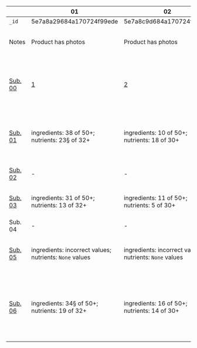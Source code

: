 |         | 01      | 02       | 03        | 04        | 05        | 06        | 07        | 08        | 09   | 10   | Remarks  |
|---------|---------|---------|---------|---------|---------|---------|---------|---------|---------|---------|---------|
| `_id`| 5e7a8a29684a170724f99ede | 5e7a8c9d684a170724f9d1d4 | 5e7a945812cb9332c4526a5c | 5e7a961a12cb9332c45293e1 | 5e7a9f2f12cb9332c4534188 | 5e7a9a6a12cb9332c452f2f5 | 5e7aa08012cb9332c4534cba | 5e7aa20412cb9332c4537abf | 5e7a95f912cb9332c45291a5 | 5e7a9f5312cb9332c45342c9 | - |
| Notes | Product has photos | Product has photos | Product has photos | Product has photos | Product photo causes NN error | Product photo causes Tensorflow warning | Product has no photos | Product has photos | Product has photos | Product has photos | Different products used to test |
| [Sub. 00](https://github.com/sah2ed/tc-assets/tree/master/30121545/00) |  [1](https://github.com/sah2ed/tc-assets/blob/master/30121545/00/01_5e7a8a29684a170724f99ede.txt) |  [2](https://github.com/sah2ed/tc-assets/blob/master/30121545/00/02_5e7a8c9d684a170724f9d1d4.txt) | [3](https://github.com/sah2ed/tc-assets/blob/master/30121545/00/03_5e7a945812cb9332c4526a5c.txt) |  [4](https://github.com/sah2ed/tc-assets/blob/master/30121545/00/04_5e7a961a12cb9332c45293e1.txt) | [5](https://github.com/sah2ed/tc-assets/blob/master/30121545/00/05_5e7a9f2f12cb9332c4534188.txt) |  [6](https://github.com/sah2ed/tc-assets/blob/master/30121545/00/06_5e7a9a6a12cb9332c452f2f5.txt) | [N/A](https://github.com/sah2ed/tc-assets/blob/master/30121545/00/07_5e7aa08012cb9332c4534cba_no-photos.txt) |  [8](https://github.com/sah2ed/tc-assets/blob/master/30121545/00/08_5e7aa20412cb9332c4537abf.txt) | [9](https://github.com/sah2ed/tc-assets/blob/master/30121545/00/09_5e7a95f912cb9332c45291a5.txt) |  [10](https://github.com/sah2ed/tc-assets/blob/master/30121545/00/10_5e7a9f5312cb9332c45342c9.txt) | Viewer.py output to be improved by you in this challenge.  |
| [Sub. 01](https://github.com/sah2ed/tc-assets/tree/master/30121545/01) | ingredients: 38 of 50+; nutrients: 23§ of 32+ | ingredients: 10 of 50+; nutrients: 18 of 30+ | ingredients: 10* of 5; nutrients: 20§ of 18+ | ingredients: 3 of 15+; nutrients: 15§ of 15+ | ingredients: 0 of 5+; nutrients: 0 of 7+ | ingredients: powder; nutrients: iron | N/A | ingredients: 58* of 26+; nutrients: 24§* of 21+ | ingredients: 7 of 30+; nutrients: 7§ of 15 | ingredients: 4 of 4; nutrients: 11§ of 14+ | §Reports most nutrient values as `None` or `<value> + None` |
| [Sub. 02](https://github.com/sah2ed/tc-assets/tree/master/30121545/02) |  - |  - | - |  - | - |  - | N/A |  - | - |  - | Unable to test submission |
| [Sub. 03](https://github.com/sah2ed/tc-assets/tree/master/30121545/03) | ingredients: 31 of 50+; nutrients: 13 of 32+ | ingredients: 11 of 50+; nutrients: 5 of 30+ | ingredients: 7* of 5; nutrients: 11 of 18+ | ingredients: 3 of 15+; nutrients: 11 of 15+ | ingredients: 0 of 5+; nutrients: 0 of 7+ | ingredients: 0 of 0; nutrients: 0 of 0 | N/A | ingredients: 66* of 26+; nutrients: 38* of 21+ | ingredients: 17 of 30+; nutrients: 2 of 15 | ingredients: 7* of 4; nutrients: 7 of 14+ | *Reports more values than listed |
| Sub. 04 |  - |  - | - |  - | - |  - | N/A |  - | - |  - | Empty submission |
| [Sub. 05](https://github.com/sah2ed/tc-assets/tree/master/30121545/05) | ingredients: incorrect values; nutrients: `None` values | ingredients: incorrect values; nutrients: `None` values | ingredients: incorrect values; nutrients: `None` values | ingredients: incorrect values; nutrients: `None` values | ingredients: 0 of 5+; nutrients: 0 of 7+ |  ingredients: 0 of 0; nutrients: 0 of 0 | N/A | ingredients: incorrect values; nutrients: `None` values | ingredients: incorrect values; nutrients: `None` values |  ingredients: missing "Citric acid"; nutrients: `None` values | Reports most nutrient values as missing |
| [Sub. 06](https://github.com/sah2ed/tc-assets/tree/master/30121545/06) | ingredients: 34§ of 50+; nutrients: 19 of 32+ | ingredients: 16 of 50+; nutrients: 14 of 30+ | ingredients: 7* of 5; nutrients: 15 of 18+ | ingredients: 1§ of 15+; nutrients: 12 of 15+ | ingredients: 0 of 5+; nutrients: 0 of 7+ | ingredients: 0 of 0; nutrients: 0 of 0 | N/A | ingredients: 57* of 26+; nutrients: 27* of 21+ | ingredients: 6 of 30+; nutrients: 7 of 15 | ingredients: 4 of 4; nutrients: 11 of 14+ | Reports some phantom values "broccoli, spinach" in 01, "sugar" in 04 |

